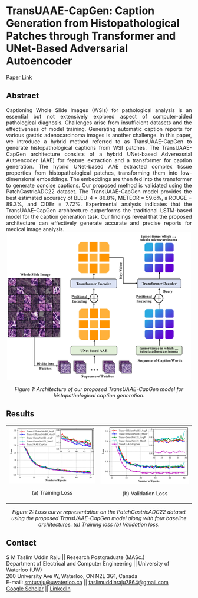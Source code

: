 # TransUAAE-CapGen: Caption Generation from Histopathological Patches through Transformer and UNet-Based Adversarial Autoencoder
[Paper Link](https://ieeexplore.ieee.org/document/10831147) 
## Abstract
<div align="justify">
Captioning Whole Slide Images (WSIs) for pathological analysis is an essential but not extensively explored aspect of computer-aided pathological diagnosis. Challenges arise from insufficient datasets and the effectiveness of model training. Generating automatic caption reports for various gastric adenocarcinoma images is another challenge. In this paper, we introduce a hybrid method referred to as TransUAAE-CapGen to generate histopathological captions from WSI patches. The TransUAAE-CapGen architecture consists of a hybrid UNet-based Advereasrial Autoencoder (AAE) for feature extraction and a transformer for caption generation. The hybrid UNet-based AAE extracted complex tissue properties from histopathological patches, transforming them into low-dimensional embeddings. The embeddings are then fed into the transformer to generate concise captions. Our proposed method is validated using the PatchGastricADC22 dataset. The TransUAAE-CapGen model provides the best estimated accuracy of  BLEU-4 = 86.8%, METEOR = 59.6%, a ROUGE = 89.3%, and CIDEr = 7.72%. Experimental analysis indicates that the TransUAAE-CapGen architecture outperforms the traditional LSTM-based model for the caption generation task. Our findings reveal that the proposed architecture can effectively generate accurate and precise reports for medical image analysis.
</div>

<div align="center">
    <img src="Figures/System_architecture.jpg" alt="Alt text" title="Hover text" height="400" width="500"/>
    <p><em>Figure 1: Architecture of our proposed TransUAAE-CapGen  model for histopathological caption generation.</em></p>
</div>

## Results
<div align="center">
  <table>
    <tr>
      <td>
        <img src="Figures/training_loss.jpg" alt="Training Loss" width="400"/>
        <p align="center">(a) Training Loss</p>
      </td>
      <td>
        <img src="Figures/validation_loss.jpg" alt="Validation Loss" width="400"/>
        <p align="center">(b) Validation Loss</p>
      </td>
    </tr>
  </table>
  <p><em>Figure 2: Loss curve representation on the PatchGastricADC22 dataset using the proposed TransUAAE-CapGen model along with four baseline architectures. (a) Training loss (b) Validation loss.</em></p>
</div>

## Contact
S M Taslim Uddin Raju || Research Postgraduate (MASc.)  
Department of Electrical and Computer Engineering || University of Waterloo (UW)  
200 University Ave W, Waterloo, ON N2L 3G1, Canada<br>
E-mail: [smturaju@uwaterloo.ca](mailto:smturaju@uwaterloo.ca) || [taslimuddinraju7864@gmail.com](mailto:taslimuddinraju7864@gmail.com)   
[Google Scholar](https://scholar.google.ca/citations?user=ToadRS8AAAAJ&hl=en) || [LinkedIn](https://www.linkedin.com/in/raju32742/)
